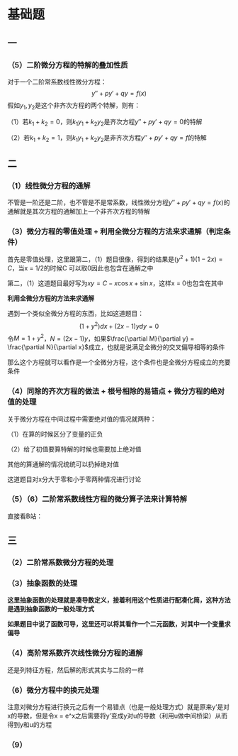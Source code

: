# 基础题

## 一

### （5）二阶微分方程的特解的叠加性质

对于一个二阶常系数线性微分方程：
$$
y'' + py' + qy = f(x)
$$
假如$y_1, y_2$是这个非齐次方程的两个特解，则有：

（1）若$k_1 + k_2 = 0$，则$k_1 y_1 + k_2 y_2$是齐次方程$y'' + py' + qy = 0$的特解

（2）若$k_1 + k_2 = 1$，则$k_1 y_1 + k_2 y_2$是非齐次方程$y'' + py' + qy = f$的特解

## 二

### （1）线性微分方程的通解

不管是一阶还是二阶，也不管是不是常系数，线性微分方程$y'' + py' + qy = f(x)$的通解就是其次方程的通解加上一个非齐次方程的特解

### （3）微分方程的零值处理 + 利用全微分方程的方法来求通解（判定条件）

首先是零值处理，这里跟第二，（1）题目很像，得到的结果是$(y^2 + 1) (1 - 2x) = C$，当x = 1/2的时候C 可以取0因此也包含在通解之中

第二，（1）这道题目最好写为$xy = C - x\cos x + \sin x$，这样x = 0也包含在其中

**利用全微分方程的方法来求通解**

遇到一个类似全微分方程的东西，比如这道题目：
$$
(1 + y^2) dx + (2x - 1)y dy = 0
$$
令$M = 1 + y^2$，$N = (2x - 1)y$，如果$\frac{\partial M}{\partial y} = \frac{\partial N}{\partial x}$成立，也就是说满足全微分的交叉偏导相等的条件

那么这个方程就可以看作是一个全微分方程，这个条件也是全微分方程成立的充要条件

### （4）同除的齐次方程的做法 + 根号相除的易错点 + 微分方程的绝对值的处理

关于微分方程在中间过程中需要绝对值的情况就两种：

（1）在算的时候区分了变量的正负

（2）给了初值要算特解的时候也需要加上绝对值

其他的算通解的情况统统可以扔掉绝对值

这道题目对x分大于零和小于零两种情况进行讨论

### （5）（6）二阶常系数线性方程的微分算子法来计算特解

直接看B站：

## 三

### （2）二阶常系数微分方程的处理

### （3）抽象函数的处理

**这里抽象函数的处理就是凑导数定义，接着利用这个性质进行配凑化简，这种方法是遇到抽象函数的一般处理方式**

**如果题目中说了函数可导，这里还可以将其看作一个二元函数，对其中一个变量求偏导**

### （4）高阶常系数齐次线性微分方程的通解

还是列特征方程，然后解的形式其实与二阶的一样

### （6）微分方程中的换元处理

注意对微分方程进行换元之后有一个易错点（也是一般处理方式）就是原来y’是对x的导数，但是令x  = e^x之后需要将y’变成y对u的导数（利用u做中间桥梁）从而得到y和u的方程

### （9）
